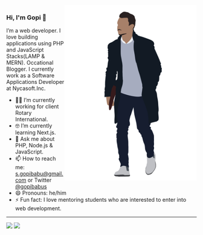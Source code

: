 <img align="right" src="https://github.com/gopibabus/gopibabus/blob/master/people_flat_behance.png" alt="people flat from behance" width=350px height=465px/>

### Hi, I'm Gopi 👋

I’m a web developer. I love building applications using PHP and JavaScript Stacks(LAMP & MERN). Occational Blogger. I currently work as a Software Applications Developer at Nycasoft.Inc.

- 👨‍💻  I’m currently working for client Rotary International.
- 🤓 I’m currently learning Next.js.
- 💬  Ask me about PHP, Node.js & JavaScript.
- 📫  How to reach me: s.gopibabu@gmail.com or Twitter [@gopibabus](twitter.com/gopibabus)
- 😄  Pronouns: he/him
- ⚡  Fun fact: I love mentoring students who are interested to enter into web development.

---

<img src="https://github-readme-stats.gopibabus.vercel.app/api/top-langs/?username=gopibabus&layout=compact&theme=dracula"/>
<img src="https://github-readme-stats.gopibabus.vercel.app/api?username=gopibabus&show_icons=true&theme=dracula"/>
